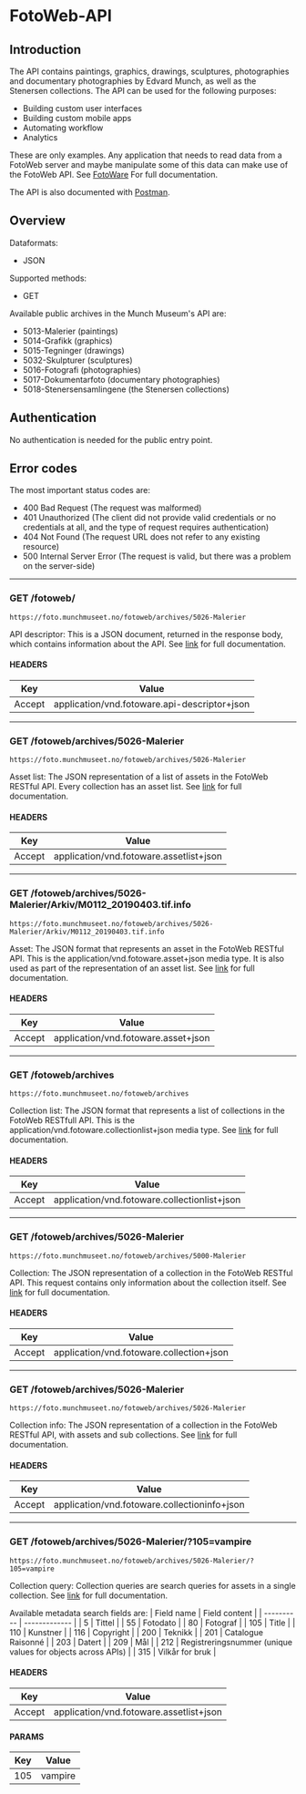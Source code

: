 # FotoWeb-API

## Introduction

The API contains paintings, graphics, drawings, sculptures, photographies and documentary photographies by Edvard Munch, as well as the Stenersen collections. The API can be used for the following purposes:
- Building custom user interfaces
- Building custom mobile apps
- Automating workflow
- Analytics

These are only examples. Any application that needs to read data from a FotoWeb server and maybe manipulate some of this data can make use of the FotoWeb API. See [FotoWare](https://learn.fotoware.com/02_FotoWeb_8.0/Integrating_FotoWeb_with_third-party_systems/001_The_FotoWeb_API) For full documentation.

The API is also documented with [Postman](https://documenter.getpostman.com/view/2789837/S1TPbLh5?version=latest).

## Overview
Dataformats:
- JSON

Supported methods:
- GET

Available public archives in the Munch Museum's API are:
* 5013-Malerier (paintings)
* 5014-Grafikk (graphics)
* 5015-Tegninger (drawings)
* 5032-Skulpturer (sculptures)
* 5016-Fotografi (photographies)
* 5017-Dokumentarfoto (documentary photographies)
* 5018-Stenersensamlingene (the Stenersen collections)

## Authentication
No authentication is needed for the public entry point.

## Error codes
The most important status codes are:
- 400 Bad Request (The request was malformed)
- 401 Unauthorized (The client did not provide valid credentials or no credentials at all, and the type of request requires authentication)
- 404 Not Found (The request URL does not refer to any existing resource)
- 500 Internal Server Error (The request is valid, but there was a problem on the server-side)
---
### GET /fotoweb/
`https://foto.munchmuseet.no/fotoweb/archives/5026-Malerier`

API descriptor: This is a JSON document, returned in the response body, which contains information about the API. See [link](https://learn.fotoware.com/02_FotoWeb_8.0/Integrating_FotoWeb_with_third-party_systems/001_The_FotoWeb_API/04_API_Entry_Points) for full documentation.

#### HEADERS
| Key | Value |
| --- | ----- |
| Accept | application/vnd.fotoware.api-descriptor+json |
---
### GET /fotoweb/archives/5026-Malerier
`https://foto.munchmuseet.no/fotoweb/archives/5026-Malerier`

Asset list: The JSON representation of a list of assets in the FotoWeb RESTful API. Every collection has an asset list. See [link](https://learn.fotoware.com/02_FotoWeb_8.0/Integrating_FotoWeb_with_third-party_systems/001_The_FotoWeb_API/Asset_list_representation) for full documentation.

#### HEADERS
| Key | Value |
| --- | ----- |
| Accept | application/vnd.fotoware.assetlist+json |
---
### GET /fotoweb/archives/5026-Malerier/Arkiv/M0112_20190403.tif.info
`https://foto.munchmuseet.no/fotoweb/archives/5026-Malerier/Arkiv/M0112_20190403.tif.info`

Asset: The JSON format that represents an asset in the FotoWeb RESTful API. This is the application/vnd.fotoware.asset+json media type. It is also used as part of the representation of an asset list. See [link](https://learn.fotoware.com/02_FotoWeb_8.0/Integrating_FotoWeb_with_third-party_systems/001_The_FotoWeb_API/Asset_representation) for full documentation.

#### HEADERS
| Key | Value |
| --- | ----- |
| Accept | application/vnd.fotoware.asset+json |
---
### GET /fotoweb/archives
`https://foto.munchmuseet.no/fotoweb/archives`

Collection list: The JSON format that represents a list of collections in the FotoWeb RESTfull API. This is the application/vnd.fotoware.collectionlist+json media type. See [link](https://learn.fotoware.com/02_FotoWeb_8.0/Integrating_FotoWeb_with_third-party_systems/001_The_FotoWeb_API/Collection_List_representation) for full documentation.

#### HEADERS
| Key | Value |
| --- | ----- |
| Accept | application/vnd.fotoware.collectionlist+json |
---
### GET /fotoweb/archives/5026-Malerier
`https://foto.munchmuseet.no/fotoweb/archives/5000-Malerier`

Collection: The JSON representation of a collection in the FotoWeb RESTful API. This request contains only information about the collection itself. See [link](https://learn.fotoware.com/02_FotoWeb_8.0/Integrating_FotoWeb_with_third-party_systems/001_The_FotoWeb_API/Collection_representation) for full documentation.

#### HEADERS
| Key | Value |
| --- | ----- |
| Accept | application/vnd.fotoware.collection+json |
---
### GET /fotoweb/archives/5026-Malerier
`https://foto.munchmuseet.no/fotoweb/archives/5026-Malerier`

Collection info: The JSON representation of a collection in the FotoWeb RESTful API, with assets and sub collections. See [link](https://learn.fotoware.com/02_FotoWeb_8.0/Integrating_FotoWeb_with_third-party_systems/001_The_FotoWeb_API/Collection_representation) for full documentation.

#### HEADERS
| Key | Value |
| --- | ----- |
| Accept | application/vnd.fotoware.collectioninfo+json |
---
### GET /fotoweb/archives/5026-Malerier/?105=vampire
`https://foto.munchmuseet.no/fotoweb/archives/5026-Malerier/?105=vampire`

Collection query: Collection queries are search queries for assets in a single collection. See [link](https://learn.fotoware.com/02_FotoWeb_8.0/Integrating_FotoWeb_with_third-party_systems/001_The_FotoWeb_API/Collection_Queries) for full documentation.

Available metadata search fields are:
| Field name | Field content |
| ---------- | ------------- |
| 5 | Tittel |
| 55 | Fotodato |
| 80 | Fotograf |
| 105 | Title |
| 110 | Kunstner |
| 116 | Copyright |
| 200 | Teknikk |
| 201 | Catalogue Raisonné |
| 203 | Datert |
| 209 | Mål |
| 212 | Registreringsnummer (unique values for objects across APIs) |
| 315 | Vilkår for bruk |

#### HEADERS
| Key | Value |
| --- | ----- |
| Accept | application/vnd.fotoware.assetlist+json |

#### PARAMS
| Key | Value |
| --- | ----- |
| 105 | vampire |
